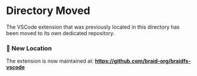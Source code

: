 # Directory Moved

The VSCode extension that was previously located in this directory has been moved to its own dedicated repository.

### 🔗 New Location
The extension is now maintained at: **https://github.com/braid-org/braidfs-vscode**
